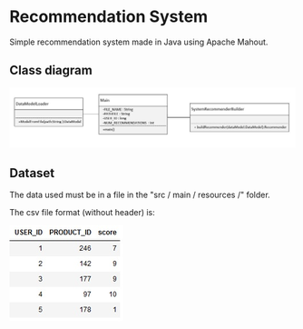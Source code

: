 # Recommendation System
Simple recommendation system made in Java using Apache Mahout.


## Class diagram 
![ClassDiagram](./images/classdiagram.JPG)


## Dataset
The data used must be in a file in the "src / main / resources /" folder.

The csv file format (without header) is: 

![CsvFormat](./images/csvFile.jpg)

